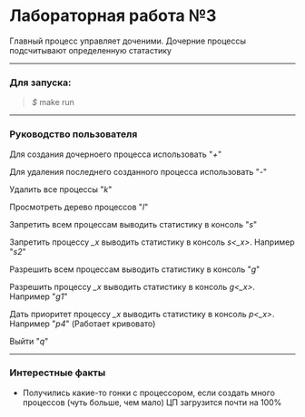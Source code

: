# Лабораторная работа №3

Главный процесс управляет доченими. Дочерние процессы подсчитывают определенную статастику
___

### Для запуска:
> *$* make run
___

### Руководство пользователя

Для создания дочерноего процесса использовать "*+*"

Для удаления последнего созданного процесса использовать "*-*"

Удалить все процессы "*k*"

Просмотреть дерево процессов "*l*"

Запретить всем процессам выводить статистику в консоль "*s*"

Запретить процессу *_x* выводить статистику в консоль *s<_x>*. Например "*s2*"

Разрешить всем процессам выводить статистику в консоль "*g*"

Разрешить процессу *_x* выводить статистику в консоль *g<_x>*. Например "*g1*"

Дать приоритет процессу *_x* выводить статистику в консоль *p<_x>*. Например "*p4*" (Работает кривовато)

Выйти "*q*" 
___

### Интерестные факты

- Получились какие-то гонки с процессором, если создать много процессов (чуть больше, чем мало) ЦП загрузится почти на 100%  